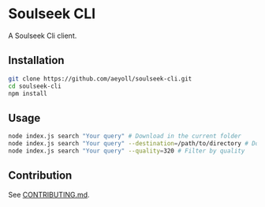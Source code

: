 # Soulseek CLI

A Soulseek Cli client.

Installation
---

```sh
git clone https://github.com/aeyoll/soulseek-cli.git
cd soulseek-cli
npm install
```

Usage
---

```sh
node index.js search "Your query" # Download in the current folder
node index.js search "Your query" --destination=/path/to/directory # Download in a defined folder (relative or absolute)
node index.js search "Your query" --quality=320 # Filter by quality
```

Contribution
---

See [CONTRIBUTING.md](CONTRIBUTING.md).
